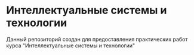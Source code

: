 # Интеллектуальные системы и технологии
Данный репозиторий создан для предоставления практических работ курса "Интеллектуальные системы и технологии"
